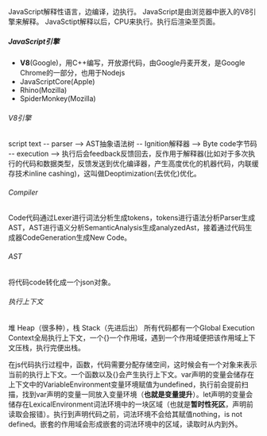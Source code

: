 JavaScript解释性语言，边编译，边执行。
JavaScript是由浏览器中嵌入的V8引擎来解释。
JavaSctipt解释以后，CPU来执行。执行后渲染至页面。

##### JavaScript引擎
- **V8**(Google)，用C++编写，开放源代码，由Google丹麦开发，是Google Chrome的一部分，也用于Nodejs
- JavaScriptCore(Apple)
- Rhino(Mozilla)
- SpiderMonkey(Mozilla)

###### V8引擎
script text -- parser --> AST抽象语法树 -- Ignition解释器 --> Byte code字节码 -- execution --> 执行后会feedback反馈回去，反作用于解释器(比如对于多次执行的代码和数据类型，反馈发送到优化编译器，产生高度优化的机器代码，内联缓存技术inline cashing)，这叫做Deoptimization(去优化)优化。

###### Compiler
Code代码通过Lexer进行词法分析生成tokens，tokens进行语法分析Parser生成AST，AST进行语义分析SemanticAnalysis生成analyzedAst，接着通过代码生成器CodeGeneration生成New Code。

###### AST
将代码code转化成一个json对象。

###### 执行上下文
堆 Heap（很多种），栈 Stack（先进后出）
所有代码都有一个Global Execution Context全局执行上下文，一个{}一个作用域，遇到一个作用域便把该作用域上下文压栈，执行完便出栈。

在js代码执行过程中，函数，代码需要分配存储空间，这时候会有一个对象来表示当前的执行上下文。一个函数以及{}会产生执行上下文。var声明的变量会储存在上下文中的VariableEnvironment变量环境赋值为undefined，执行前会提前扫描，找到var声明的变量一同放入变量环境（**也就是变量提升**）。let声明的变量会储存在LexicalEnvironment词法环境中的一块区域（也就是**暂时性死区**，声明前读取会报错）。执行到声明代码之前，词法环境不会给其赋值nothing，is not defined。嵌套的作用域会形成嵌套的词法环境中的区域，读取时从内到外。

